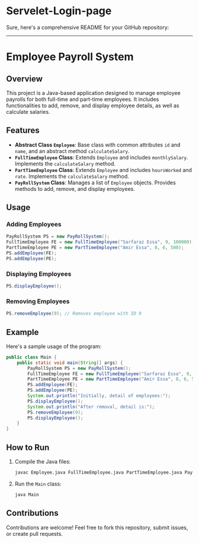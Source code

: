 # Servelet-Login-page
Sure, here's a comprehensive README for your GitHub repository:

---

# Employee Payroll System

## Overview
This project is a Java-based application designed to manage employee payrolls for both full-time and part-time employees. It includes functionalities to add, remove, and display employee details, as well as calculate salaries.

## Features
- **Abstract Class `Employee`**: Base class with common attributes `id` and `name`, and an abstract method `calculateSalary`.
- **`FullTimeEmployee` Class**: Extends `Employee` and includes `monthlySalary`. Implements the `calculateSalary` method.
- **`PartTimeEmployee` Class**: Extends `Employee` and includes `hoursWorked` and `rate`. Implements the `calculateSalary` method.
- **`PayRollSystem` Class**: Manages a list of `Employee` objects. Provides methods to add, remove, and display employees.

## Usage
### Adding Employees
```java
PayRollSystem PS = new PayRollSystem();
FullTimeEmployee FE = new FullTimeEmployee("Sarfaraz Essa", 9, 100000);
PartTimeEmployee PE = new PartTimeEmployee("Amir Essa", 8, 6, 500);
PS.addEmployee(FE);
PS.addEmployee(PE);
```

### Displaying Employees
```java
PS.displayEmployee();
```

### Removing Employees
```java
PS.removeEmployee(9); // Removes employee with ID 9
```

## Example
Here's a sample usage of the program:
```java
public class Main {
    public static void main(String[] args) {
        PayRollSystem PS = new PayRollSystem();
        FullTimeEmployee FE = new FullTimeEmployee("Sarfaraz Essa", 9, 100000);
        PartTimeEmployee PE = new PartTimeEmployee("Amir Essa", 8, 6, 500);
        PS.addEmployee(FE);
        PS.addEmployee(PE);
        System.out.println("Initially, detail of employees:");
        PS.displayEmployee();
        System.out.println("After removal, detail is:");
        PS.removeEmployee(9);
        PS.displayEmployee();
    }
}
```

## How to Run
1. Compile the Java files:
   ```bash
   javac Employee.java FullTimeEmployee.java PartTimeEmployee.java PayRollSystem.java Main.java
   ```

2. Run the `Main` class:
   ```bash
   java Main
   ```

## Contributions
Contributions are welcome! Feel free to fork this repository, submit issues, or create pull requests.
